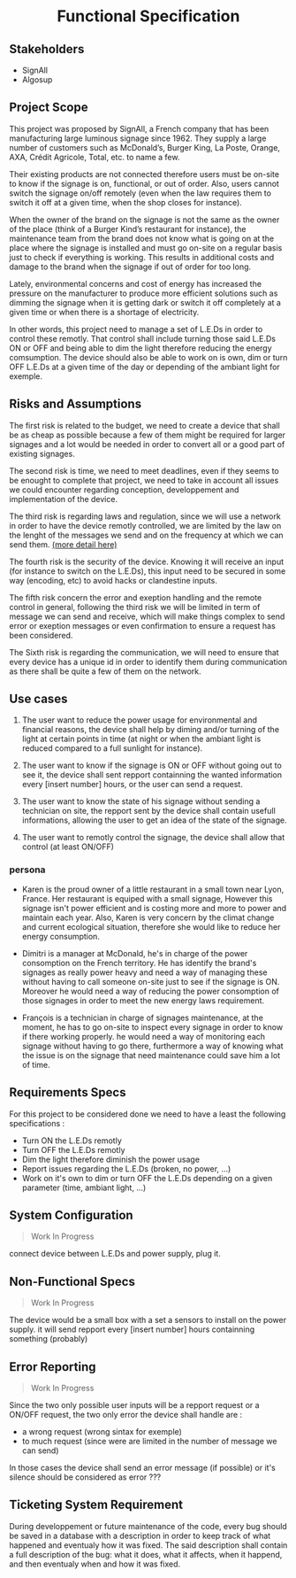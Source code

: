 # <div align="center">Functional Specification</div>

## Stakeholders

 - SignAll
 - Algosup

## Project Scope

This project was proposed by SignAll, a French company that has been manufacturing large luminous signage since 1962. They supply a large number of customers such as McDonald’s, Burger King, La Poste, Orange, AXA, Crédit Agricole, Total, etc. to name a few.

Their existing products are not connected therefore users must be on-site to know if the signage is on, functional, or out of order. Also, users cannot switch the signage on/off remotely (even when the law requires them to switch it off at a given time, when the shop closes for instance).

When the owner of the brand on the signage is not the same as the owner of the place (think of a Burger Kind’s restaurant for instance), the maintenance team from the brand does not know what is going on at the place where the signage is installed and must go on-site on a regular basis just to check if everything is working. This results in additional costs and damage to the brand when the signage if out of order for too long.

Lately, environmental concerns and cost of energy has increased the pressure on the manufacturer to produce more efficient solutions such as dimming the signage when it is getting dark or switch it off completely at a given time or when there is a shortage of electricity.

In other words, this project need to manage a set of L.E.Ds in order to control these remotly. That control shall include turning those said L.E.Ds ON or OFF and being able to dim the light therefore reducing the energy comsumption. The device should also be able to work on is own, dim or turn OFF L.E.Ds at a given time of the day or depending of the ambiant light for exemple.

## Risks and Assumptions

The first risk is related to the budget, we need to create a device that shall be as cheap as possible because a few of them might be required for larger signages and a lot would be needed in order to convert all or a good part of existing signages.

The second risk is time, we need to meet deadlines, even if they seems to be enought to complete that project, we need to take in account all issues we could encounter regarding conception, developpement and implementation of the device.

The third risk is regarding laws and regulation, since we will use a network in order to have the device remotly controlled, we are limited by the law on the lenght of the messages we send and on the frequency at which we can send them. <a href="https://www.thethingsnetwork.org/docs/lorawan/duty-cycle/">(more detail here)</a>

The fourth risk is the security of the device. Knowing it will receive an input (for instance to switch on the L.E.Ds), this input need to be secured in some way (encoding, etc) to avoid hacks or clandestine inputs.

The fifth risk concern the error and exeption handling and the remote control in general, following the third risk we will be limited in term of message we can send and receive, which will make things complex to send error or exeption messages or even confirmation to ensure a request has been considered.

The Sixth risk is regarding the communication, we will need to ensure that every device has a unique id in order to identify them during communication as there shall be quite a few of them on the network.

## Use cases

1. The user want to reduce the power usage for environmental and financial reasons, the device shall help by diming and/or turning of the light at certain points in time (at night or when the ambiant light is reduced compared to a full sunlight for instance).

2. The user want to know if the signage is ON or OFF without going out to see it, the device shall sent repport containning the wanted information every [insert number] hours, or the user can send a request.

3. The user want to know the state of his signage without sending a technician on site, the repport sent by the device shall contain usefull informations, allowing the user to get an idea of the state of the signage.

4. The user want to remotly control the signage, the device shall allow that control (at least ON/OFF)

### persona 

- Karen is the proud owner of a little restaurant in a small town near Lyon, France. Her restaurant is equiped with a small signage, However this signage isn't power efficient and is costing more and more to power and maintain each year. Also, Karen is very concern by the climat change and current ecological situation, therefore she would like to reduce her energy consumption. 

- Dimitri is a manager at McDonald, he's in charge of the power consomption on the French territory. He has identify the brand's signages as really power heavy and need a way of managing these without having to call someone on-site just to see if the signage is ON. Moreover he would need a way of reducing the power consomption of those signages in order to meet the new energy laws requirement.

- François is a technician in charge of signages maintenance, at the moment, he has to go on-site to inspect every signage in order to know if there working properly. he would need a way of monitoring each signage without having to go there, furthermore a way of knowing what the issue is on the signage that need maintenance could save him a lot of time.

## Requirements Specs

For this project to be considered done we need to have a least the following specifications :
- Turn ON the L.E.Ds remotly
- Turn OFF the L.E.Ds remotly
- Dim the light therefore diminish the power usage
- Report issues regarding the L.E.Ds (broken, no power, ...)
- Work on it's own to dim or turn OFF the L.E.Ds depending on a given parameter (time, ambiant light, ...)

## System Configuration

>Work In Progress

connect device between L.E.Ds and power supply, plug it.

## Non-Functional Specs

>Work In Progress

The device would be a small box with a set a sensors to install on the power supply. it will send repport every [insert number] hours containning something (probably)

## Error Reporting

>Work In Progress

Since the two only possible user inputs will be a repport request or a ON/OFF request, the two only error the device shall handle are :
- a wrong request (wrong sintax for exemple)
- to much request (since were are limited in the number of message we can send)

In those cases the device shall send an error message (if possible) or it's silence should be considered as error ???

## Ticketing System Requirement

During developpement or future maintenance of the code, every bug should be saved in a database with a description in order to keep track of what happened and eventualy how it was fixed. The said description shall contain a full description of the bug: what it does, what it affects, when it happend, and then eventualy when and how it was fixed.